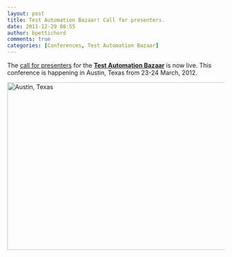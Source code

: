 ```yaml
---
layout: post
title: Test Automation Bazaar! Call for presenters.
date: 2011-12-29 08:55
author: bpettichord
comments: true
categories: [Conferences, Test Automation Bazaar]
---
```

The <a title="Test Automation Bazaar: call for presenters" href="http://watir.com/test-automation-bazaar/call-for-speakers/">call for presenters</a> for the <a title="Test Automation Bazaar!" href="http://watir.com/test-automation-bazaar/"><strong>Test Automation Bazaar</strong></a> is now live. This conference is happening in Austin, Texas from 23-24 March, 2012.

<img class="size-full wp-image-1049" title="Austin, Texas" src="http://watir001.files.wordpress.com/2011/12/texas_state_capitol_-_austin_texas.jpg" alt="Austin, Texas" width="584" height="388" />
